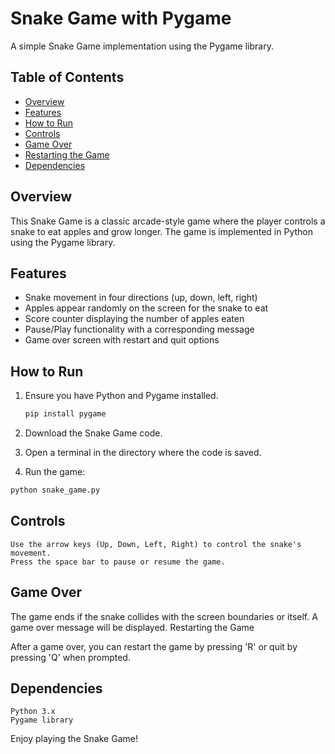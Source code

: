 # Snake Game with Pygame

A simple Snake Game implementation using the Pygame library.

## Table of Contents

- [Overview](#overview)
- [Features](#features)
- [How to Run](#how-to-run)
- [Controls](#controls)
- [Game Over](#game-over)
- [Restarting the Game](#restarting-the-game)
- [Dependencies](#dependencies)

## Overview

This Snake Game is a classic arcade-style game where the player controls a snake to eat apples and grow longer. The game is implemented in Python using the Pygame library.

## Features

- Snake movement in four directions (up, down, left, right)
- Apples appear randomly on the screen for the snake to eat
- Score counter displaying the number of apples eaten
- Pause/Play functionality with a corresponding message
- Game over screen with restart and quit options

## How to Run

1. Ensure you have Python and Pygame installed.

   ```bash
   pip install pygame
   ```

2. Download the Snake Game code.

3. Open a terminal in the directory where the code is saved.

4. Run the game:

```bash
python snake_game.py
```

## Controls

    Use the arrow keys (Up, Down, Left, Right) to control the snake's movement.
    Press the space bar to pause or resume the game.

## Game Over

The game ends if the snake collides with the screen boundaries or itself. A game over message will be displayed.
Restarting the Game

After a game over, you can restart the game by pressing 'R' or quit by pressing 'Q' when prompted.


## Dependencies

    Python 3.x
    Pygame library


Enjoy playing the Snake Game!